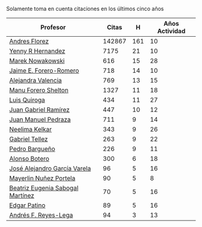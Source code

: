Solamente toma en cuenta citaciones en los últimos cinco años

Profesor | Citas | H | Años Actividad |
----  | ----- | --- | --- |
[Andres Florez](https://scholar.google.com.co/citations?user=SUG6ga0AAAAJ&hl=en) |142867| 161 |  10 | 
[Yenny R Hernandez](https://scholar.google.com.co/citations?user=KXWwfMMAAAAJ&hl=en) | 7175 | 21 | 10 | 
[Marek Nowakowski](https://scholar.google.com.co/citations?user=ctFaBNQAAAAJ&hl=en) | 616 | 15 | 28 |
[Jaime E. Forero-Romero](https://scholar.google.com.co/citations?user=TLTK6WgAAAAJ&hl=en) | 718 | 14 | 10 |
[Alejandra Valencia](https://scholar.google.com.co/citations?user=7Fa-MFYAAAAJ&hl=en) | 769 | 13 | 15 |
[Manu Forero Shelton](https://scholar.google.com.co/citations?user=0_jvORsAAAAJ&hl=en) | 1327 | 11 | 18 |
[Luis Quiroga](https://scholar.google.com.co/citations?user=PPvfyVwAAAAJ&hl=en) | 434 | 11 | 27 |
[Juan Gabriel Ramírez](https://scholar.google.com.co/citations?user=q0NfAgEAAAAJ&hl=en) | 447 | 10 | 12 |
[Juan Manuel Pedraza](https://scholar.google.com.co/citations?user=x8-YWMsAAAAJ&hl=en) | 711 | 9 | 14 |
[Neelima Kelkar](https://scholar.google.com.co/citations?user=BMxIj5AAAAAJ&hl=en) | 343 | 9 | 26 |
[Gabriel Tellez](https://scholar.google.com.co/citations?user=1JHuoIAAAAAJ&hl=en) | 263 | 9 | 22 |
[Pedro Bargueño](https://scholar.google.com.co/citations?user=euepDO8AAAAJ&hl=en) | 226 | 9 | 11 |
[Alonso Botero](https://scholar.google.com.co/citations?user=e06A7mUAAAAJ&hl=en) | 300 | 6 | 18 |
[José Alejandro García Varela](https://scholar.google.com.co/citations?user=iA0H5dgAAAAJ&hl=en) | 96 | 5 | 16 |
[Mayerlin Nuñez Portela](https://scholar.google.com.co/citations?user=znFnm4wAAAAJ&hl=en) | 90 | 5 | 8 |
[Beatriz Eugenia Sabogal Martínez](https://scholar.google.com.co/citations?user=T-0RjQYAAAAJ&hl=en) | 70 | 5 | 16 |
[Edgar Patino](https://scholar.google.com.co/citations?user=bx4dJNgAAAAJ&hl=en) | 89 | 5 | 16 | 
[Andrés F. Reyes-Lega](https://scholar.google.com.co/citations?user=04V0g64AAAAJ&hl=en) | 94 | 3 | 13 | 



